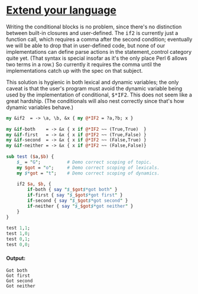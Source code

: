 [1]: http://rosettacode.org/wiki/Extend_your_language

# [Extend your language][1]

Writing the conditional blocks is no problem, since there's no distinction between built-in closures and user-defined. The <tt>if2</tt> is currently just a function call, which requires a comma after the second condition; eventually we will be able to drop that in user-defined code, but none of our implementations can define parse actions in the statement\_control category quite yet. (That syntax is special insofar as it's the only place Perl 6 allows two terms in a row.) So currently it requires the comma until the implementations catch up with the spec on that subject.



This solution is hygienic in both lexical and dynamic variables; the only caveat is that the user's program must avoid the dynamic variable being used by the implementation of conditional, <tt>$\*IF2</tt>. This does not seem like a great hardship. (The conditionals will also nest correctly since that's how dynamic variables behave.)

```perl
my &if2  = -> \a, \b, &x { my @*IF2 = ?a,?b; x }
 
my &if-both    = -> &x { x if @*IF2 ~~ (True,True)  }
my &if-first   = -> &x { x if @*IF2 ~~ (True,False) }
my &if-second  = -> &x { x if @*IF2 ~~ (False,True) }
my &if-neither = -> &x { x if @*IF2 ~~ (False,False)}
 
sub test ($a,$b) {
    $_ = "G";          # Demo correct scoping of topic.
    my $got = "o";     # Demo correct scoping of lexicals.
    my $*got = "t";    # Demo correct scoping of dynamics.
 
    if2 $a, $b, {
        if-both { say "$_$got$*got both" }
        if-first { say "$_$got$*got first" }
        if-second { say "$_$got$*got second" }
        if-neither { say "$_$got$*got neither" }
    }
}
 
test 1,1;
test 1,0;
test 0,1;
test 0,0;
```

#### Output:
```
Got both
Got first
Got second
Got neither
```